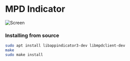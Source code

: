 # MPD Indicator

![Screen](http://i.imgur.com/XRQf8E3.png)

### Installing from source
```sh
sudo apt install libappindicator3-dev libmpdclient-dev
make
sudo make install
```
